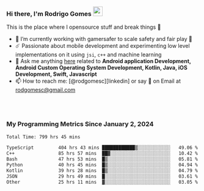 
### Hi there, I'm Rodrigo Gomes <img src="https://media.giphy.com/media/hvRJCLFzcasrR4ia7z/giphy.gif" width="25px">
This is the place where I opensource stuff and break things 🤣
- 🔭 I’m currently working with gamersafer to scale safety and fair play 💜
- ☄️ Passionate about mobile development and experimenting low level implementations on it using `jsi`, `c++` and machine learning
- 💬 Ask me anything [here](https://github.com/rodgomesc/rodgomesc/issues) related to <b>Android application Development, Android Custom Operating System Development, Kotlin, Java, iOS Development, Swift, Javascript</b>
- 📫 How to reach me: [@rodgomesc][linkedin] or say 👋 on Email at [rodgomesc@gmail.com](mailto:rodgomesc@gmail.com)


<br/>

<!-- 
<picture>
  <img src="/github-metrics.svg" alt="Metrics">
</picture>
-->

</br>

### My Programming Metrics Since January 2, 2024 


<!--START_SECTION:waka-->

```txt
Total Time: 799 hrs 45 mins

TypeScript         404 hrs 43 mins ████████████▒░░░░░░░░░░░░   49.06 %
C++                85 hrs 57 mins  ██▓░░░░░░░░░░░░░░░░░░░░░░   10.42 %
Bash               47 hrs 53 mins  █▒░░░░░░░░░░░░░░░░░░░░░░░   05.81 %
Python             40 hrs 45 mins  █▒░░░░░░░░░░░░░░░░░░░░░░░   04.94 %
Kotlin             39 hrs 28 mins  █▒░░░░░░░░░░░░░░░░░░░░░░░   04.79 %
JSON               29 hrs 49 mins  █░░░░░░░░░░░░░░░░░░░░░░░░   03.61 %
Other              25 hrs 11 mins  ▓░░░░░░░░░░░░░░░░░░░░░░░░   03.05 %
```

<!--END_SECTION:waka-->

